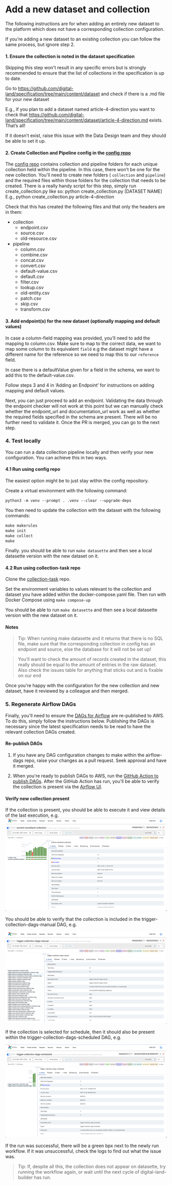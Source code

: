 # Add a new dataset and collection

The following instructions are for when adding an entirely new dataset to the platform which does not have a corresponding collection configuration.

If you’re adding a new dataset to an existing collection you can follow the same process, but ignore step 2.

#### 1. Ensure the collection is noted in the dataset specification

Skipping this step won't result in any specific errors but is strongly recommended to ensure that the list of collections in the specification is up to date. 

Go to https://github.com/digital-land/specification/tree/main/content/dataset and check if there is a .md file for your new dataset 

E.g., if you plan to add a dataset named article-4-direction you want to check that https://github.com/digital-land/specification/tree/main/content/dataset/article-4-direction.md exists. That’s all!

If it doesn’t exist, raise this issue with the Data Design team and they should be able to set it up.

#### 2. Create Collection and Pipeline config in the [config repo](https://github.com/digital-land/config)

The [config repo](https://github.com/digital-land/config)  contains collection and pipeline folders for each unique collection held within the pipeline. In this case, there won’t be one for the new collection.
You'll need to create new folders ( `collection` and `pipeline`) and the required files within those folders for the collection that needs to be created. There is a really handy script for this step, simply run create_collection.py like so: 
python create_collection.py [DATASET NAME] E.g., python create_collection.py article-4-direction

Check that this has created the following files and that only the headers are in them:
* collection
   * endpoint.csv
   * source.csv
   * old-resource.csv        
* pipeline	
  * column.csv  
  * combine.csv
  * concat.csv
  * convert.csv
  * default-value.csv
  * default.csv
  * filter.csv
  * lookup.csv
  * old-entity.csv
  * patch.csv
  * skip.csv
  * transform.csv



#### 3. Add endpoint(s) for the new dataset (optionally mapping and default values)

In case a column-field mapping was provided, you’ll need to add the mapping to column.csv. Make sure to map to the correct data, we want to map some column to its equivalent `field` e.g the dataset might have a different name for the reference so we need to map this to our `reference` field.

In case there is a defaultValue given for a field in the schema, we want to add this to the default-value.csv.

Follow steps 3 and 4 in ‘Adding an Endpoint’ for instructions on adding mapping and default values.

Next, you can just proceed to add an endpoint. Validating the data through the endpoint checker will not work at this point but we can manually check whether the endpoint_url and documentation_url work as well as whether the required fields specified in the schema are present.   There will be no further need to validate it. Once the PR is merged, you can go to the next step.

### 4. Test locally

You can run a data collection pipeline locally and then verify your new configuration.  You can achieve this in two ways.

#### 4.1 Run using config repo

The easiest option might be to just stay within the config repository.

Create a virtual environment with the following command:
```
python3 -m venv --prompt . .venv --clear --upgrade-deps
```

You then need to update the collection with the dataset with the following commands:
```
make makerules
make init
make collect
make
```
Finally. you should be able to run `make datasette` and then see a local datasette version with the new dataset on it.

#### 4.2 Run using collection-task repo

Clone the [collection-task](https://github.com/digital-land/collection-task) repo. 

Set the environment variables to values relevant to the collection and dataset you have added within the docker-compose.yaml file. Then run with Docker Compose using `make compose-up`

You should be able to run `make datasette` and then see a local datasette version with the new dataset on it.

#### Notes

> Tip: When running make datasette and it returns that there is no SQL file, make sure that the corresponding collection in config has an endpoint and source, else the database for it will not be set up!

 > You’ll want to check the amount of records created in the dataset, this really should be equal to the amount of entries in the raw dataset. Also check the issues table for anything that sticks out and is fixable on our end

Once you're happy with the configuration for the new collection and new dataset, have it reviewed by a colleague and then merged.

### 5. Regenerate Airflow DAGs


Finally, you'll need to ensure the [DAGs for Airflow](https://github.com/digital-land/airflow-dags/) are re-published to AWS.  To do this, simply follow the instructions below.   Publishing the DAGs is necessary since the latest specification needs to be read to have the relevant collection DAGs created.

####  Re-publish DAGs

 1. If you have any DAG configuration changes to make within the airflow-dags repo, raise your changes as a pull request.  Seek approval and have it merged.

 1. When you're ready to publish DAGs to AWS, run the [GitHub Action to publish DAGs](https://github.com/digital-land/airflow-dags/actions/workflows/deploy.yml). After the GitHub Action has run, you'll be able to verify the collection is present via the [Airflow UI](/data-operations-manual/Explanation/Key-Concepts/Airflow-and-DAGs/#airflow-ui).

#### Verify new collection present

If the collection is present, you should be able to execute it and view details of the last execution, e.g.
   ![Airflow DAG last execution](/images/data-operations-manual/airflow-dag-last-execution.png)

You should be able to verify that the collection is included in the trigger-collection-dags-manual DAG, e.g.

![Airflow Trigger Collection DAGs - Manual](/images/data-operations-manual/airflow-trigger-collection-dags-manual.png)

If the collection is selected for schedule, then it should also be present within the trigger-collection-dags-scheduled DAG, e.g.

![Airflow Trigger Collection DAGs - Scheduled](/images/data-operations-manual/airflow-trigger-collection-dags-scheduled.png)

If the run was successful, there will be a green bpx next to the newly run workflow. If it was unsuccessful, check the logs to find out what the issue was.


> Tip: If, despite all this, the collection does not appear on datasette, try running the workflow again, or wait until the next cycle of digital-land-builder has run.
